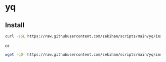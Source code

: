 # yq

## Install

```bash
curl -sSL https://raw.githubusercontent.com/zekihan/scripts/main/yq/install.sh | bash
```

or

```bash
wget -qO- https://raw.githubusercontent.com/zekihan/scripts/main/yq/install.sh | bash
```
